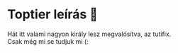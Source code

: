 <h1>Toptier leírás 🐢</h1>
Hát itt valami nagyon király lesz megvalósítva, az tutifix.<br>
Csak még mi se tudjuk mi (:

